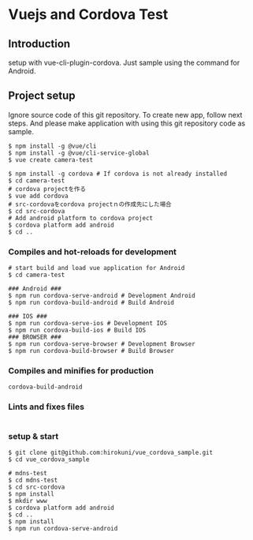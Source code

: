 # Vuejs and Cordova Test

## Introduction
setup with vue-cli-plugin-cordova. Just sample using the command for Android.

## Project setup
Ignore source code of this git repository. To create new app, follow next steps.
And please make application with using this git repository code as sample.
```
$ npm install -g @vue/cli
$ npm install -g @vue/cli-service-global
$ vue create camera-test

$ npm install -g cordova # If cordova is not already installed
$ cd camera-test
# cordova projectを作る
$ vue add cordova
# src-cordovaをcordova projectｎの作成先にした場合
$ cd src-cordova 
# Add android platform to cordova project
$ cordova platform add android
$ cd ..
```

### Compiles and hot-reloads for development
```
# start build and load vue application for Android
$ cd camera-test

### Android ###
$ npm run cordova-serve-android # Development Android
$ npm run cordova-build-android # Build Android
```
```
### IOS ###
$ npm run cordova-serve-ios # Development IOS
$ npm run cordova-build-ios # Build IOS
### BROWSER ###
$ npm run cordova-serve-browser # Development Browser
$ npm run cordova-build-browser # Build Browser
```


### Compiles and minifies for production
```
cordova-build-android
```

### Lints and fixes files
```
``` 
### setup & start
```
$ git clone git@github.com:hirokuni/vue_cordova_sample.git
$ cd vue_cordova_sample

# mdns-test
$ cd mdns-test
$ cd src-cordova
$ npm install
$ mkdir www
$ cordova platform add android
$ cd ..
$ npm install
$ npm run cordova-serve-android
```